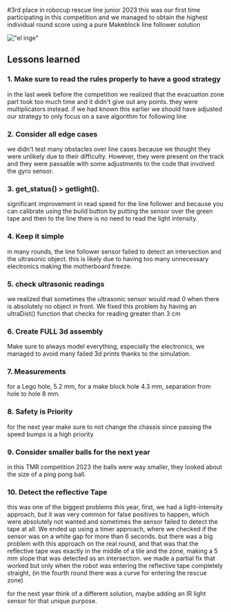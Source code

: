 #3rd place in robocup rescue line junior 2023
this was our first time participating in this competition and we managed to obtain the highest individual round score using a pure Makeblock line follower solution

!["el inge"](robot.jpg)

## Lessons learned
### 1. Make sure to read the rules properly to have a good strategy
in the last week before the competition we realized that the evacuation zone part took too much time and it didn't give out any points. they were multiplicators instead. if we had known this earlier we should have adjusted our strategy to only focus on a save algorithm for following line

### 2. Consider all edge cases
we didn't test many obstacles over line cases because we thought they were unlikely due to their difficulty. However, they were present on the track and they were passable with some adjustments to the code that involved the gyro sensor.

### 3. get_status() > getlight().
significant improvement in read speed for the line follower and because you can calibrate using the build button by putting the sensor over the green tape and then to the line there is no need to read the light intensity.

### 4. Keep it simple
in many rounds, the line follower sensor failed to detect an intersection and the ultrasonic object. this is likely due to having too many unnecessary electronics making the motherboard freeze.

### 5. check ultrasonic readings
we realized that sometimes the ultrasonic sensor would read 0 when there is absolutely no object in front. We fixed this problem by having an ultraDist() function that checks for reading greater than 3 cm

### 6. Create FULL 3d assembly
Make sure to always model everything, especially the electronics, we managed to avoid many failed 3d prints thanks to the simulation.

### 7. Measurements
for a Lego hole, 5.2 mm, for a make block hole 4.3 mm, separation from hole to hole 8 mm.

### 8. Safety is Priority
for the next year make sure to not change the chassis since passing the speed bumps is a high priority

### 9. Consider smaller balls for the next year
in this TMR competition 2023 the balls were way smaller, they looked about the size of a ping pong ball.

### 10. Detect the reflective Tape
this was one of the biggest problems this year, first, we had a light-intensity approach, but it was very common for false positives to happen, which were absolutely not wanted and sometimes the sensor failed to detect the tape at all. We ended up using a timer approach, where we checked if the sensor was on a white gap for more than 6 seconds. but there was a big problem with this approach on the real round, and that was that the reflective tape was exactly in the middle of a tile and the zone, making a 5 mm slope that was detected as an intersection. we made a partial fix that worked but only when the robot was entering the reflective tape completely straight, (in the fourth round there was a curve for entering the rescue zone)

for the next year think of a different solution, maybe adding an IR light sensor for that unique purpose. 